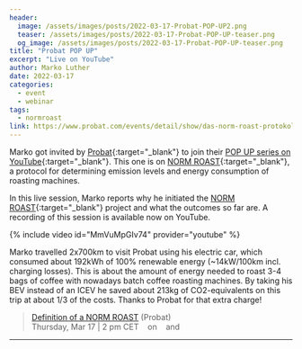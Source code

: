 ```yaml
---
header:
  image: /assets/images/posts/2022-03-17-Probat-POP-UP2.png
  teaser: /assets/images/posts/2022-03-17-Probat-POP-UP-teaser.png
  og_image: /assets/images/posts/2022-03-17-Probat-POP-UP-teaser.png
title: "Probat POP UP"
excerpt: "Live on YouTube"
author: Marko Luther
date: 2022-03-17
categories:
  - event
  - webinar
tags: 
  - normroast
link: https://www.probat.com/events/detail/show/das-norm-roast-protokoll_276/
---
```


Marko got invited by <a href="https://www.probat.com/">Probat</a>{:target="_blank"} to join their [POP UP series on YouTube](https://www.youtube.com/channel/UC8Ghe3SmphkVUoTd_Kx347g){:target="_blank"}. This one is on [NORM ROAST](https://norm-roast.org){:target="_blank"}, a protocol for determining emission levels and energy consumption of roasting machines. 

In this live session, Marko reports why he initiated the [NORM ROAST](https://norm-roast.org){:target="_blank"} project and what the outcomes so far are. A recording of this session is available now on YouTube.

{% include video id="MmVuMpGIv74" provider="youtube" %}

Marko travelled 2x700km to visit Probat using his electric car, which consumed about 192kWh of 100% renewable energy (~14kW/100km incl. charging losses). This is about the amount of energy needed to roast 3-4 bags of coffee with nowadays batch coffee roasting machines. By taking his BEV instead of an ICEV he saved about 213kg of CO2-equivalents on this trip at about 1/3 of the costs. Thanks to Probat for that extra charge!

<!--
https://www.fontawesomecheatsheet.com/font-awesome-cheatsheet-5x/
-->


> <a href="https://www.probat.com/events/detail/show/das-norm-roast-protokoll_276/" target="_blank">Definition of a NORM ROAST</a> (Probat)   
Thursday, Mar 17 \| 2 pm CET&nbsp;
<a href="https://www.probat.com/events/detail/calendar/das-norm-roast-protokoll_276/event.ics"><i class="fas fa-calendar-alt"></i></a>&nbsp; on&nbsp; <a href="https://www.youtube.com/channel/UC8Ghe3SmphkVUoTd_Kx347g" target="_blank"><i class="fab fa-youtube"></i></a>&nbsp; and&nbsp; <a href="Facebook: https://www.facebook.com/probatroasters/" target="_blank"><i class="fab fa-facebook" target="_blank"></i></a>

---